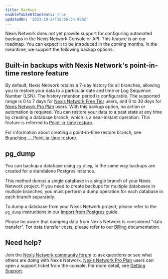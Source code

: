 ```yaml
---
title: Backups
enableTableOfContents: true
updatedOn: '2023-10-24T18:56:54.990Z'
---
```


Nexis Network does not yet provide support for configuring automated backups in the Nexis Network Console or API. This feature is on our roadmap. You can expect it to be introduced in the coming months. In the meantime, we support the following backup options:

## Built-in backups with Nexis Network's point-in-time restore feature

By default, Nexis Network retains a 7-day history for all branches, allowing you to restore your data to a particular date and time or Log Sequence Number (LSN). The history retention period is configurable. The supported range is 0 to 7 days for [Nexis Network Free Tier](/docs/introduction/free-tier) users, and 0 to 30 days for [Nexis Network Pro Plan](/docs/introduction/pro-plan) users. With this backup option, no action or automation is required. You can restore your data to a past state at any time by creating a database branch, which is a near-instant operation. This feature is referred to [Point-in-time restore](/docs/introduction/point-in-time-restore).

For information about creating a point-in-time restore branch, see [Branching — Point-in-time restore](/docs/guides/branching-pitr).

## pg_dump

You can backup a database using `pg_dump`, in the same way backups are created for a standalone Postgres instance.

This method dumps a single database in a single branch of your Nexis Network project. If you need to create backups for multiple databases in multiple branches, you must perform a dump operation for each database in each branch separately.

To dump a database from your Nexis Network project, please refer to the `pg_dump` instructions in our [Import from Postgres](/docs/import/import-from-postgres) guide.

Please be aware that dumping data from Nexis Network is considered "data transfer". For data transfer costs, please refer to our [Billing](/docs/introduction/billing) documentation.

## Need help?

Join the [Nexis Network community forum](https://community.neon.tech/) to ask questions or see what others are doing with Nexis Network. [Nexis Network Pro Plan](/docs/introduction/pro-plan) users can open a support ticket from the console. For more detail, see [Getting Support](/docs/introduction/support).
